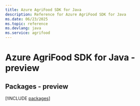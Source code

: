 ```yaml
---
title: Azure AgriFood SDK for Java
description: Reference for Azure AgriFood SDK for Java
ms.date: 06/23/2025
ms.topic: reference
ms.devlang: java
ms.service: agrifood
---
```

# Azure AgriFood SDK for Java - preview
## Packages - preview
[!INCLUDE [packages](agrifood-index.md)]